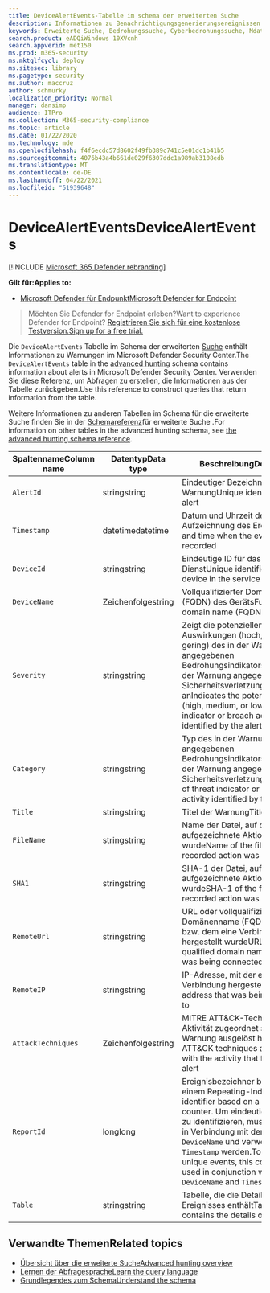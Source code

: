 ```yaml
---
title: DeviceAlertEvents-Tabelle im schema der erweiterten Suche
description: Informationen zu Benachrichtigungsgenerierungsereignissen in der DeviceAlertEvents-Tabelle des schemas für die erweiterte Suche
keywords: Erweiterte Suche, Bedrohungssuche, Cyberbedrohungssuche, Mdatp, microsoft defender atp, microsoft defender for endpoint, wdatp search, query, telemetry, schema reference, kusto, table, column, data type, description, DeviceAlertEvents, alert, severity, category
search.product: eADQiWindows 10XVcnh
search.appverid: met150
ms.prod: m365-security
ms.mktglfcycl: deploy
ms.sitesec: library
ms.pagetype: security
ms.author: maccruz
author: schmurky
localization_priority: Normal
manager: dansimp
audience: ITPro
ms.collection: M365-security-compliance
ms.topic: article
ms.date: 01/22/2020
ms.technology: mde
ms.openlocfilehash: f4f6ecdc57d8602f49fb389c741c5e01dc1b41b5
ms.sourcegitcommit: 4076b43a4b661de029f6307ddc1a989ab3108edb
ms.translationtype: MT
ms.contentlocale: de-DE
ms.lasthandoff: 04/22/2021
ms.locfileid: "51939648"
---
```

# <a name="devicealertevents"></a><span data-ttu-id="5f635-104">DeviceAlertEvents</span><span class="sxs-lookup"><span data-stu-id="5f635-104">DeviceAlertEvents</span></span>

[!INCLUDE [Microsoft 365 Defender rebranding](../../includes/microsoft-defender.md)]

<span data-ttu-id="5f635-105">**Gilt für:**</span><span class="sxs-lookup"><span data-stu-id="5f635-105">**Applies to:**</span></span>
- [<span data-ttu-id="5f635-106">Microsoft Defender für Endpunkt</span><span class="sxs-lookup"><span data-stu-id="5f635-106">Microsoft Defender for Endpoint</span></span>](https://go.microsoft.com/fwlink/p/?linkid=2154037)



><span data-ttu-id="5f635-107">Möchten Sie Defender for Endpoint erleben?</span><span class="sxs-lookup"><span data-stu-id="5f635-107">Want to experience Defender for Endpoint?</span></span> [<span data-ttu-id="5f635-108">Registrieren Sie sich für eine kostenlose Testversion.</span><span class="sxs-lookup"><span data-stu-id="5f635-108">Sign up for a free trial.</span></span>](https://www.microsoft.com/microsoft-365/windows/microsoft-defender-atp?ocid=docs-wdatp-advancedhuntingref-abovefoldlink)

<span data-ttu-id="5f635-109">Die `DeviceAlertEvents` Tabelle im Schema der erweiterten [Suche](advanced-hunting-overview.md) enthält Informationen zu Warnungen im Microsoft Defender Security Center.</span><span class="sxs-lookup"><span data-stu-id="5f635-109">The `DeviceAlertEvents` table in the [advanced hunting](advanced-hunting-overview.md) schema contains information about alerts in Microsoft Defender Security Center.</span></span> <span data-ttu-id="5f635-110">Verwenden Sie diese Referenz, um Abfragen zu erstellen, die Informationen aus der Tabelle zurückgeben.</span><span class="sxs-lookup"><span data-stu-id="5f635-110">Use this reference to construct queries that return information from the table.</span></span>

<span data-ttu-id="5f635-111">Weitere Informationen zu anderen Tabellen im Schema für die erweiterte Suche finden Sie in der [Schemareferenz](advanced-hunting-schema-reference.md)für erweiterte Suche .</span><span class="sxs-lookup"><span data-stu-id="5f635-111">For information on other tables in the advanced hunting schema, see [the advanced hunting schema reference](advanced-hunting-schema-reference.md).</span></span>

| <span data-ttu-id="5f635-112">Spaltenname</span><span class="sxs-lookup"><span data-stu-id="5f635-112">Column name</span></span> | <span data-ttu-id="5f635-113">Datentyp</span><span class="sxs-lookup"><span data-stu-id="5f635-113">Data type</span></span> | <span data-ttu-id="5f635-114">Beschreibung</span><span class="sxs-lookup"><span data-stu-id="5f635-114">Description</span></span> |
|-------------|-----------|-------------|
| `AlertId` | <span data-ttu-id="5f635-115">string</span><span class="sxs-lookup"><span data-stu-id="5f635-115">string</span></span> | <span data-ttu-id="5f635-116">Eindeutiger Bezeichner der Warnung</span><span class="sxs-lookup"><span data-stu-id="5f635-116">Unique identifier for the alert</span></span> |
| `Timestamp` | <span data-ttu-id="5f635-117">datetime</span><span class="sxs-lookup"><span data-stu-id="5f635-117">datetime</span></span> | <span data-ttu-id="5f635-118">Datum und Uhrzeit der Aufzeichnung des Ereignisses</span><span class="sxs-lookup"><span data-stu-id="5f635-118">Date and time when the event was recorded</span></span> |
| `DeviceId` | <span data-ttu-id="5f635-119">string</span><span class="sxs-lookup"><span data-stu-id="5f635-119">string</span></span> | <span data-ttu-id="5f635-120">Eindeutige ID für das Gerät im Dienst</span><span class="sxs-lookup"><span data-stu-id="5f635-120">Unique identifier for the device in the service</span></span> |
| `DeviceName` | <span data-ttu-id="5f635-121">Zeichenfolge</span><span class="sxs-lookup"><span data-stu-id="5f635-121">string</span></span> | <span data-ttu-id="5f635-122">Vollqualifizierter Domänenname (FQDN) des Geräts</span><span class="sxs-lookup"><span data-stu-id="5f635-122">Fully qualified domain name (FQDN) of the device</span></span> |
| `Severity` | <span data-ttu-id="5f635-123">string</span><span class="sxs-lookup"><span data-stu-id="5f635-123">string</span></span> | <span data-ttu-id="5f635-124">Zeigt die potenziellen Auswirkungen (hoch, mittel oder gering) des in der Warnung angegebenen Bedrohungsindikators bzw. der in der Warnung angegebenen Sicherheitsverletzungsaktivität an</span><span class="sxs-lookup"><span data-stu-id="5f635-124">Indicates the potential impact (high, medium, or low) of the threat indicator or breach activity identified by the alert</span></span> |
| `Category` | <span data-ttu-id="5f635-125">string</span><span class="sxs-lookup"><span data-stu-id="5f635-125">string</span></span> | <span data-ttu-id="5f635-126">Typ des in der Warnung angegebenen Bedrohungsindikators bzw. der in der Warnung angegebenen Sicherheitsverletzungsaktivität</span><span class="sxs-lookup"><span data-stu-id="5f635-126">Type of threat indicator or breach activity identified by the alert</span></span> |
| `Title` | <span data-ttu-id="5f635-127">string</span><span class="sxs-lookup"><span data-stu-id="5f635-127">string</span></span> | <span data-ttu-id="5f635-128">Titel der Warnung</span><span class="sxs-lookup"><span data-stu-id="5f635-128">Title of the alert</span></span> |
| `FileName` | <span data-ttu-id="5f635-129">string</span><span class="sxs-lookup"><span data-stu-id="5f635-129">string</span></span> | <span data-ttu-id="5f635-130">Name der Datei, auf die die aufgezeichnete Aktion angewendet wurde</span><span class="sxs-lookup"><span data-stu-id="5f635-130">Name of the file that the recorded action was applied to</span></span> |
| `SHA1` | <span data-ttu-id="5f635-131">string</span><span class="sxs-lookup"><span data-stu-id="5f635-131">string</span></span> | <span data-ttu-id="5f635-132">SHA-1 der Datei, auf die die aufgezeichnete Aktion angewendet wurde</span><span class="sxs-lookup"><span data-stu-id="5f635-132">SHA-1 of the file that the recorded action was applied to</span></span> |
| `RemoteUrl` | <span data-ttu-id="5f635-133">string</span><span class="sxs-lookup"><span data-stu-id="5f635-133">string</span></span> | <span data-ttu-id="5f635-134">URL oder vollqualifizierter Domänenname (FQDN), mit der bzw. dem eine Verbindung hergestellt wurde</span><span class="sxs-lookup"><span data-stu-id="5f635-134">URL or fully qualified domain name (FQDN) that was being connected to</span></span> |
| `RemoteIP` | <span data-ttu-id="5f635-135">string</span><span class="sxs-lookup"><span data-stu-id="5f635-135">string</span></span> | <span data-ttu-id="5f635-136">IP-Adresse, mit der eine Verbindung hergestellt wurde</span><span class="sxs-lookup"><span data-stu-id="5f635-136">IP address that was being connected to</span></span> |
| `AttackTechniques` | <span data-ttu-id="5f635-137">Zeichenfolge</span><span class="sxs-lookup"><span data-stu-id="5f635-137">string</span></span> | <span data-ttu-id="5f635-138">MITRE ATT&CK-Techniken, die der Aktivität zugeordnet sind, die die Warnung ausgelöst hat</span><span class="sxs-lookup"><span data-stu-id="5f635-138">MITRE ATT&CK techniques associated with the activity that triggered the alert</span></span> |
| `ReportId` | <span data-ttu-id="5f635-139">long</span><span class="sxs-lookup"><span data-stu-id="5f635-139">long</span></span> | <span data-ttu-id="5f635-140">Ereignisbezeichner basierend auf einem Repeating-Indikator.</span><span class="sxs-lookup"><span data-stu-id="5f635-140">Event identifier based on a repeating counter.</span></span> <span data-ttu-id="5f635-141">Um eindeutige Ereignisse zu identifizieren, muss diese Spalte in Verbindung mit den Spalten `DeviceName` und verwendet `Timestamp` werden.</span><span class="sxs-lookup"><span data-stu-id="5f635-141">To identify unique events, this column must be used in conjunction with the `DeviceName` and `Timestamp` columns</span></span> |
| `Table` | <span data-ttu-id="5f635-142">string</span><span class="sxs-lookup"><span data-stu-id="5f635-142">string</span></span> | <span data-ttu-id="5f635-143">Tabelle, die die Details des Ereignisses enthält</span><span class="sxs-lookup"><span data-stu-id="5f635-143">Table that contains the details of the event</span></span> |

## <a name="related-topics"></a><span data-ttu-id="5f635-144">Verwandte Themen</span><span class="sxs-lookup"><span data-stu-id="5f635-144">Related topics</span></span>
- [<span data-ttu-id="5f635-145">Übersicht über die erweiterte Suche</span><span class="sxs-lookup"><span data-stu-id="5f635-145">Advanced hunting overview</span></span>](advanced-hunting-overview.md)
- [<span data-ttu-id="5f635-146">Lernen der Abfragesprache</span><span class="sxs-lookup"><span data-stu-id="5f635-146">Learn the query language</span></span>](advanced-hunting-query-language.md)
- [<span data-ttu-id="5f635-147">Grundlegendes zum Schema</span><span class="sxs-lookup"><span data-stu-id="5f635-147">Understand the schema</span></span>](advanced-hunting-schema-reference.md)
